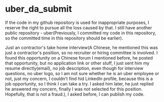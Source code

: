 # uber_da_submit


If the code in my github repository is used for inappropriate purposes, I reserve the right to pursue all the loss caused by that.
I still have another public repository - uber(Previously, I committed my code in this repository, so the committed time in this repository should be earlier).

Just an contractor's take home interview(A Chinese, he mentioned this was just a contractor's position, so no recruiter or hiring committee is involved. I found this opportunity on a Chinese forum I mentioned before, he posted that opportunity, but no application link or other stuff, I just sent him my resume directly(email), no job description, even though for interview questions, no uber logo, so I am not sure whether he is an uber employee or not, just my concern, I couldn't find hid LinkedIn profile, because this is a job opportunity, so I think I can take a try. I asked him later, he just replied he answered my concern, finally I was not selected for this position. Hopefully, that is not a fraud.), I asked before, I can publish my code. 


